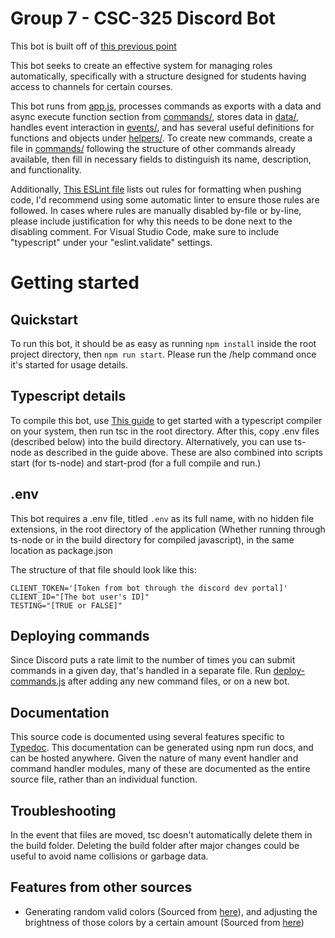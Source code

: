 # Group 7 - CSC-325 Discord Bot
This bot is built off of [this previous point](https://github.com/jarum3/discordBot325-Progress3)

This bot seeks to create an effective system for managing roles automatically, specifically with a structure designed for students having access to channels for certain courses.

This bot runs from [app.js](app.js), processes commands as exports with a data and async execute function section from [commands/](commands/), stores data in [data/](data/), handles event interaction in [events/](events/), and has several useful definitions for functions and objects under [helpers/](helpers/). To create new commands, create a file in [commands/](commands/) following the structure of other commands already available, then fill in necessary fields to distinguish its name, description, and functionality.

Additionally, [This ESLint file](.eslintrc.json) lists out rules for formatting when pushing code, I'd recommend using some automatic linter to ensure those rules are followed. In cases where rules are manually disabled by-file or by-line, please include justification for why this needs to be done next to the disabling comment. For Visual Studio Code, make sure to include "typescript" under your "eslint.validate" settings.

# Getting started

## Quickstart
To run this bot, it should be as easy as running ``npm install`` inside the root project directory, then ``npm run start``. Please run the /help command once it's started for usage details.

## Typescript details
To compile this bot, use [This guide](https://www.typescripttutorial.net/typescript-tutorial/setup-typescript/) to get started with a typescript compiler on your system, then run tsc in the root directory. After this, copy .env files (described below) into the build directory. Alternatively, you can use ts-node as described in the guide above. These are also combined into scripts start (for ts-node) and start-prod (for a full compile and run.)

## .env
This bot requires a .env file, titled `.env` as its full name, with no hidden file extensions, in the root directory of the application (Whether running through ts-node or in the build directory for compiled javascript), in the same location as package.json

The structure of  that file should look like this:
```
CLIENT_TOKEN='[Token from bot through the discord dev portal]'
CLIENT_ID="[The bot user's ID]"
TESTING="[TRUE or FALSE]"
```

## Deploying commands
Since Discord puts a rate limit to the number of times you can submit commands in a given day, that's handled in a separate file. 
Run [deploy-commands.js](deploy-commands.ts) after adding any new command files, or on a new bot.

## Documentation
This source code is documented using several features specific to [Typedoc](https://typedoc.org/). This documentation can be generated using npm run docs, and can be hosted anywhere. Given the nature of many event handler and command handler modules, many of these are documented as the entire source file, rather than an individual function.

## Troubleshooting
In the event that files are moved, tsc doesn't automatically delete them in the build folder. Deleting the build folder after major changes could be useful to avoid name collisions or garbage data.

## Features from other sources
- Generating random valid colors (Sourced from [here](https://css-tricks.com/snippets/javascript/random-hex-color/)), and adjusting the brightness of those colors by a certain amount (Sourced from [here](https://stackoverflow.com/questions/5560248/programmatically-lighten-or-darken-a-hex-color-or-rgb-and-blend-colors))